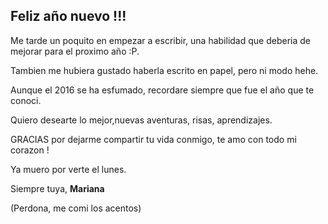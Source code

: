## Feliz año nuevo !!!

Me tarde un poquito en empezar a escribir, una habilidad que deberia de mejorar para el proximo año :P.

Tambien me hubiera gustado haberla escrito en papel, pero ni modo hehe.

Aunque el 2016 se ha esfumado, recordare siempre que fue el año que te conoci.

Quiero desearte lo mejor,nuevas aventuras, risas, aprendizajes. 

GRACIAS por dejarme compartir tu vida conmigo, te amo con todo mi corazon !

Ya muero por verte el lunes.

Siempre tuya,
**Mariana**



(Perdona, me comi los acentos)
